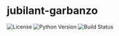 # jubilant-garbanzo

![License](https://img.shields.io/badge/license-MIT-blue.svg)
![Python Version](https://img.shields.io/badge/python-3.8%2B-blue.svg)
![Build Status](https://img.shields.io/badge/build-passing-brightgreen.svg)



